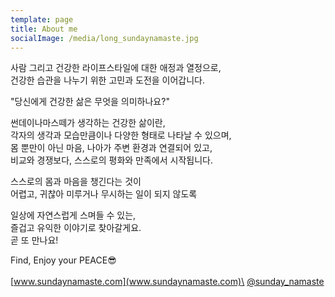 ```yaml
---
template: page
title: About me
socialImage: /media/long_sundaynamaste.jpg
---
```

사람 그리고 건강한 라이프스타일에 대한 애정과 열정으로,\
건강한 습관을 나누기 위한 고민과 도전을 이어갑니다.

"당신에게 건강한 삶은 무엇을 의미하나요?"

썬데이나마스떼가 생각하는 건강한 삶이란,\
각자의 생각과 모습만큼이나 다양한 형태로 나타날 수 있으며,\
몸 뿐만이 아닌 마음, 나아가 주변 환경과 연결되어 있고,\
비교와 경쟁보다, 스스로의 평화와 만족에서 시작됩니다.

스스로의 몸과 마음을 챙긴다는 것이\
어렵고, 귀찮아 미루거나 무시하는 일이 되지 않도록

일상에 자연스럽게 스며들 수 있는,\
즐겁고 유익한 이야기로 찾아갈게요.\
곧 또 만나요!

Find, Enjoy your PEACE😎\
\
[www.sundaynamaste.com](www.sundaynamaste.com)\
[@sunday_namaste](https://www.instagram.com/sunday_namaste/)